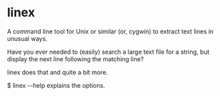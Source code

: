 # linex

A command line tool for Unix or similar (or, cygwin) to extract text lines in unusual ways.

Have you ever needed to (easily) search a large text file for a string, but display the next line following the matching line?

linex does that and quite a bit more.

$ linex --help explains the options.
